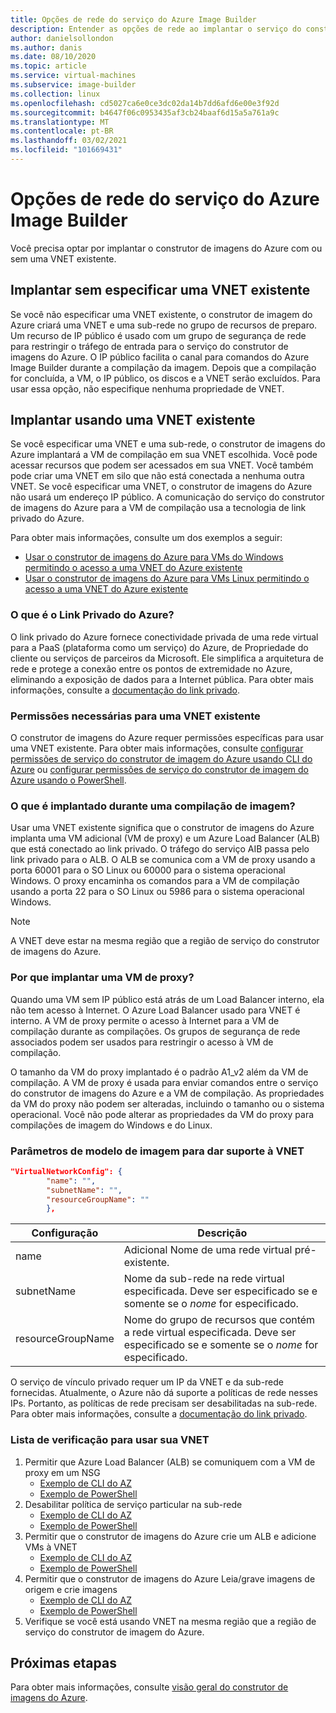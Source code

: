 ```yaml
---
title: Opções de rede do serviço do Azure Image Builder
description: Entender as opções de rede ao implantar o serviço do construtor de imagem de VM do Azure
author: danielsollondon
ms.author: danis
ms.date: 08/10/2020
ms.topic: article
ms.service: virtual-machines
ms.subservice: image-builder
ms.collection: linux
ms.openlocfilehash: cd5027ca6e0ce3dc02da14b7dd6afd6e00e3f92d
ms.sourcegitcommit: b4647f06c0953435af3cb24baaf6d15a5a761a9c
ms.translationtype: MT
ms.contentlocale: pt-BR
ms.lasthandoff: 03/02/2021
ms.locfileid: "101669431"
---
```

# <a name="azure-image-builder-service-networking-options"></a>Opções de rede do serviço do Azure Image Builder

Você precisa optar por implantar o construtor de imagens do Azure com ou sem uma VNET existente.

## <a name="deploy-without-specifying-an-existing-vnet"></a>Implantar sem especificar uma VNET existente

Se você não especificar uma VNET existente, o construtor de imagem do Azure criará uma VNET e uma sub-rede no grupo de recursos de preparo. Um recurso de IP público é usado com um grupo de segurança de rede para restringir o tráfego de entrada para o serviço do construtor de imagens do Azure. O IP público facilita o canal para comandos do Azure Image Builder durante a compilação da imagem. Depois que a compilação for concluída, a VM, o IP público, os discos e a VNET serão excluídos. Para usar essa opção, não especifique nenhuma propriedade de VNET.

## <a name="deploy-using-an-existing-vnet"></a>Implantar usando uma VNET existente

Se você especificar uma VNET e uma sub-rede, o construtor de imagens do Azure implantará a VM de compilação em sua VNET escolhida. Você pode acessar recursos que podem ser acessados em sua VNET. Você também pode criar uma VNET em silo que não está conectada a nenhuma outra VNET. Se você especificar uma VNET, o construtor de imagens do Azure não usará um endereço IP público. A comunicação do serviço do construtor de imagens do Azure para a VM de compilação usa a tecnologia de link privado do Azure.

Para obter mais informações, consulte um dos exemplos a seguir:

* [Usar o construtor de imagens do Azure para VMs do Windows permitindo o acesso a uma VNET do Azure existente](../windows/image-builder-vnet.md)
* [Usar o construtor de imagens do Azure para VMs Linux permitindo o acesso a uma VNET do Azure existente](image-builder-vnet.md)

### <a name="what-is-azure-private-link"></a>O que é o Link Privado do Azure?

O link privado do Azure fornece conectividade privada de uma rede virtual para a PaaS (plataforma como um serviço) do Azure, de Propriedade do cliente ou serviços de parceiros da Microsoft. Ele simplifica a arquitetura de rede e protege a conexão entre os pontos de extremidade no Azure, eliminando a exposição de dados para a Internet pública. Para obter mais informações, consulte a [documentação do link privado](../../private-link/index.yml).

### <a name="required-permissions-for-an-existing-vnet"></a>Permissões necessárias para uma VNET existente

O construtor de imagens do Azure requer permissões específicas para usar uma VNET existente. Para obter mais informações, consulte [configurar permissões de serviço do construtor de imagem do Azure usando CLI do Azure](image-builder-permissions-cli.md) ou [configurar permissões de serviço do construtor de imagem do Azure usando o PowerShell](image-builder-permissions-powershell.md).

### <a name="what-is-deployed-during-an-image-build"></a>O que é implantado durante uma compilação de imagem?

Usar uma VNET existente significa que o construtor de imagens do Azure implanta uma VM adicional (VM de proxy) e um Azure Load Balancer (ALB) que está conectado ao link privado. O tráfego do serviço AIB passa pelo link privado para o ALB. O ALB se comunica com a VM de proxy usando a porta 60001 para o SO Linux ou 60000 para o sistema operacional Windows. O proxy encaminha os comandos para a VM de compilação usando a porta 22 para o SO Linux ou 5986 para o sistema operacional Windows.

> [!NOTE]
> A VNET deve estar na mesma região que a região de serviço do construtor de imagens do Azure.
> 

### <a name="why-deploy-a-proxy-vm"></a>Por que implantar uma VM de proxy?

Quando uma VM sem IP público está atrás de um Load Balancer interno, ela não tem acesso à Internet. O Azure Load Balancer usado para VNET é interno. A VM de proxy permite o acesso à Internet para a VM de compilação durante as compilações. Os grupos de segurança de rede associados podem ser usados para restringir o acesso à VM de compilação.

O tamanho da VM do proxy implantado é o padrão A1_v2 além da VM de compilação. A VM de proxy é usada para enviar comandos entre o serviço do construtor de imagens do Azure e a VM de compilação. As propriedades da VM do proxy não podem ser alteradas, incluindo o tamanho ou o sistema operacional. Você não pode alterar as propriedades da VM do proxy para compilações de imagem do Windows e do Linux.

### <a name="image-template-parameters-to-support-vnet"></a>Parâmetros de modelo de imagem para dar suporte à VNET
```json
"VirtualNetworkConfig": {
        "name": "",
        "subnetName": "",
        "resourceGroupName": ""
        },
```

| Configuração | Descrição |
|---------|---------|
| name | Adicional Nome de uma rede virtual pré-existente. |
| subnetName | Nome da sub-rede na rede virtual especificada. Deve ser especificado se e somente se o *nome* for especificado. |
| resourceGroupName | Nome do grupo de recursos que contém a rede virtual especificada. Deve ser especificado se e somente se o *nome* for especificado. |

O serviço de vínculo privado requer um IP da VNET e da sub-rede fornecidas. Atualmente, o Azure não dá suporte a políticas de rede nesses IPs. Portanto, as políticas de rede precisam ser desabilitadas na sub-rede. Para obter mais informações, consulte a [documentação do link privado](../../private-link/index.yml).

### <a name="checklist-for-using-your-vnet"></a>Lista de verificação para usar sua VNET

1. Permitir que Azure Load Balancer (ALB) se comuniquem com a VM de proxy em um NSG
    * [Exemplo de CLI do AZ](image-builder-vnet.md#add-network-security-group-rule)
    * [Exemplo de PowerShell](../windows/image-builder-vnet.md#add-network-security-group-rule)
2. Desabilitar política de serviço particular na sub-rede
    * [Exemplo de CLI do AZ](image-builder-vnet.md#disable-private-service-policy-on-subnet)
    * [Exemplo de PowerShell](../windows/image-builder-vnet.md#disable-private-service-policy-on-subnet)
3. Permitir que o construtor de imagens do Azure crie um ALB e adicione VMs à VNET
    * [Exemplo de CLI do AZ](image-builder-permissions-cli.md#existing-vnet-azure-role-example)
    * [Exemplo de PowerShell](image-builder-permissions-powershell.md#permission-to-customize-images-on-your-vnets)
4. Permitir que o construtor de imagens do Azure Leia/grave imagens de origem e crie imagens
    * [Exemplo de CLI do AZ](image-builder-permissions-cli.md#custom-image-azure-role-example)
    * [Exemplo de PowerShell](image-builder-permissions-powershell.md#custom-image-azure-role-example)
5. Verifique se você está usando VNET na mesma região que a região de serviço do construtor de imagem do Azure.


## <a name="next-steps"></a>Próximas etapas

Para obter mais informações, consulte [visão geral do construtor de imagens do Azure](../image-builder-overview.md).
